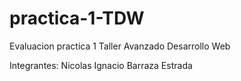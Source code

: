 # practica-1-TDW
Evaluacion practica 1 Taller Avanzado Desarrollo Web

Integrantes:
Nicolas Ignacio Barraza Estrada